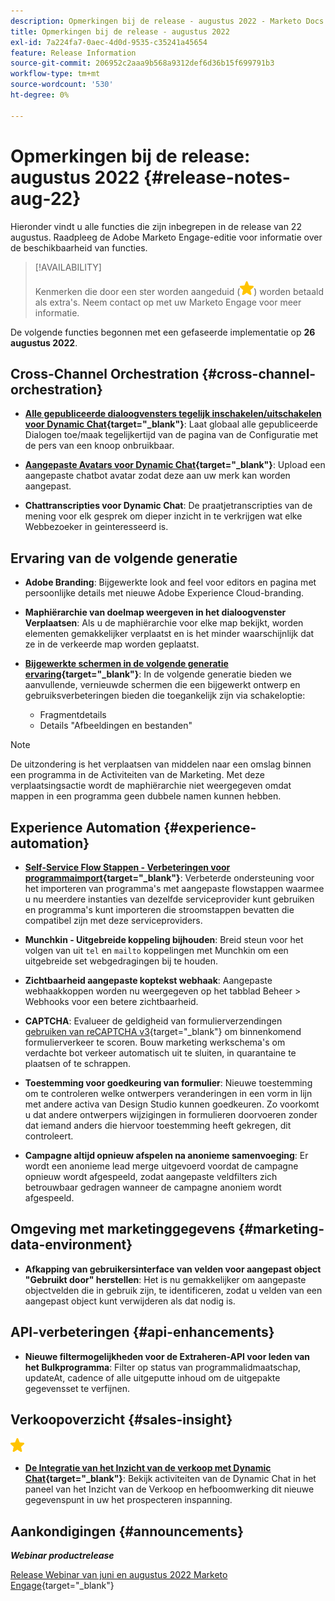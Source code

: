 ```yaml
---
description: Opmerkingen bij de release - augustus 2022 - Marketo Docs - Productdocumentatie
title: Opmerkingen bij de release - augustus 2022
exl-id: 7a224fa7-0aec-4d0d-9535-c35241a45654
feature: Release Information
source-git-commit: 206952c2aaa9b568a9312def6d36b15f699791b3
workflow-type: tm+mt
source-wordcount: '530'
ht-degree: 0%

---
```


# Opmerkingen bij de release: augustus 2022 {#release-notes-aug-22}

Hieronder vindt u alle functies die zijn inbegrepen in de release van 22 augustus. Raadpleeg de Adobe Marketo Engage-editie voor informatie over de beschikbaarheid van functies.

>[!AVAILABILITY]
>
>Kenmerken die door een ster worden aangeduid (![ster](assets/yellow-star.png)) worden betaald als extra&#39;s. Neem contact op met uw Marketo Engage voor meer informatie.

De volgende functies begonnen met een gefaseerde implementatie op **26 augustus 2022**.

## Cross-Channel Orchestration {#cross-channel-orchestration}

* **[Alle gepubliceerde dialoogvensters tegelijk inschakelen/uitschakelen voor Dynamic Chat](/help/marketo/product-docs/demand-generation/dynamic-chat/automated-chat/dialogue-overview.md#disable-enable-all-dialogues){target="_blank"}**: Laat globaal alle gepubliceerde Dialogen toe/maak tegelijkertijd van de pagina van de Configuratie met de pers van een knoop onbruikbaar.

* **[Aangepaste Avatars voor Dynamic Chat](/help/marketo/product-docs/demand-generation/dynamic-chat/setup-and-configuration/configuration.md#agent-settings){target="_blank"}**: Upload een aangepaste chatbot avatar zodat deze aan uw merk kan worden aangepast.

* **Chattranscripties voor Dynamic Chat**: De praatjetranscripties van de mening voor elk gesprek om dieper inzicht in te verkrijgen wat elke Webbezoeker in geinteresseerd is.

## Ervaring van de volgende generatie

* **Adobe Branding**: Bijgewerkte look and feel voor editors en pagina met persoonlijke details met nieuwe Adobe Experience Cloud-branding.

* **Maphiërarchie van doelmap weergeven in het dialoogvenster Verplaatsen**: Als u de maphiërarchie voor elke map bekijkt, worden elementen gemakkelijker verplaatst en is het minder waarschijnlijk dat ze in de verkeerde map worden geplaatst.

* **[Bijgewerkte schermen in de volgende generatie ervaring](/help/marketo/product-docs/marketo-engage-modern-ux/toggle-switch.md){target="_blank"}**: In de volgende generatie bieden we aanvullende, vernieuwde schermen die een bijgewerkt ontwerp en gebruiksverbeteringen bieden die toegankelijk zijn via schakeloptie:

   * Fragmentdetails
   * Details &quot;Afbeeldingen en bestanden&quot;

>[!NOTE]
>
>De uitzondering is het verplaatsen van middelen naar een omslag binnen een programma in de Activiteiten van de Marketing. Met deze verplaatsingsactie wordt de maphiërarchie niet weergegeven omdat mappen in een programma geen dubbele namen kunnen hebben.

## Experience Automation {#experience-automation}

* **[Self-Service Flow Stappen - Verbeteringen voor programmaimport](/help/marketo/product-docs/core-marketo-concepts/smart-campaigns/flow-actions/flow-step-service.md){target="_blank"}**: Verbeterde ondersteuning voor het importeren van programma&#39;s met aangepaste flowstappen waarmee u nu meerdere instanties van dezelfde serviceprovider kunt gebruiken en programma&#39;s kunt importeren die stroomstappen bevatten die compatibel zijn met deze serviceproviders.

* **Munchkin - Uitgebreide koppeling bijhouden**: Breid steun voor het volgen van uit `tel` en `mailto` koppelingen met Munchkin om een uitgebreide set webgedragingen bij te houden.

* **Zichtbaarheid aangepaste koptekst webhaak**: Aangepaste webhaakkoppen worden nu weergegeven op het tabblad Beheer > Webhooks voor een betere zichtbaarheid.

* **CAPTCHA**: Evalueer de geldigheid van formulierverzendingen [gebruiken van reCAPTCHA v3](/help/marketo/product-docs/demand-generation/forms/using-captcha/enable-captcha-in-marketo-forms.md){target="_blank"} om binnenkomend formulierverkeer te scoren. Bouw marketing werkschema&#39;s om verdachte bot verkeer automatisch uit te sluiten, in quarantaine te plaatsen of te schrappen.

* **Toestemming voor goedkeuring van formulier**: Nieuwe toestemming om te controleren welke ontwerpers veranderingen in een vorm in lijn met andere activa van Design Studio kunnen goedkeuren. Zo voorkomt u dat andere ontwerpers wijzigingen in formulieren doorvoeren zonder dat iemand anders die hiervoor toestemming heeft gekregen, dit controleert.

* **Campagne altijd opnieuw afspelen na anonieme samenvoeging**: Er wordt een anonieme lead merge uitgevoerd voordat de campagne opnieuw wordt afgespeeld, zodat aangepaste veldfilters zich betrouwbaar gedragen wanneer de campagne anoniem wordt afgespeeld.

## Omgeving met marketinggegevens {#marketing-data-environment}

* **Afkapping van gebruikersinterface van velden voor aangepast object &quot;Gebruikt door&quot; herstellen**: Het is nu gemakkelijker om aangepaste objectvelden die in gebruik zijn, te identificeren, zodat u velden van een aangepast object kunt verwijderen als dat nodig is.

## API-verbeteringen {#api-enhancements}

* **Nieuwe filtermogelijkheden voor de Extraheren-API voor leden van het Bulkprogramma**: Filter op status van programmalidmaatschap, updateAt, cadence of alle uitgeputte inhoud om de uitgepakte gegevensset te verfijnen.

## Verkoopoverzicht {#sales-insight}

![(ster)](assets/yellow-star.png)

* **[De Integratie van het Inzicht van de verkoop met Dynamic Chat](/help/marketo/product-docs/marketo-sales-insight/msi-for-salesforce/features/dynamic-chat-integration.md){target="_blank"}**: Bekijk activiteiten van de Dynamic Chat in het paneel van het Inzicht van de Verkoop en hefboomwerking dit nieuwe gegevenspunt in uw het prospecteren inspanning.

## Aankondigingen {#announcements}

**_Webinar productrelease_**

[Release Webinar van juni en augustus 2022 Marketo Engage](https://engage.marketo.com/2022_June_August_Release_Webinar_OnDemandPage.html){target="_blank"}
